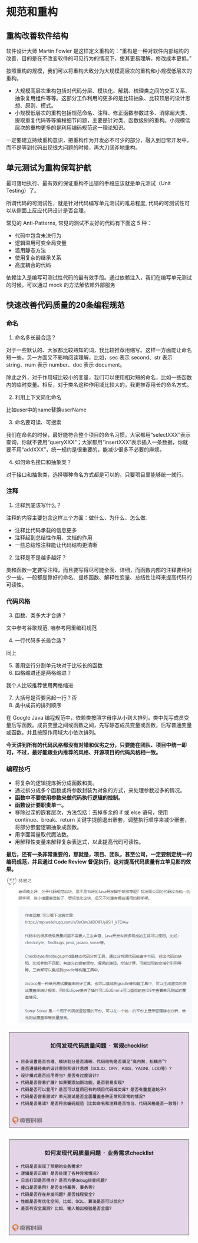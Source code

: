 # 规范和重构

## 重构改善软件结构

软件设计大师 Martin Fowler 是这样定义重构的：“重构是一种对软件内部结构的改善，目的是在不改变软件的可见行为的情况下，使其更易理解，修改成本更低。”

按照重构的规模，我们可以将重构大致分为大规模高层次的重构和小规模低层次的重构。

* 大规模高层次重构包括对代码分层、模块化、解耦、梳理类之间的交互关系、抽象复用组件等等。这部分工作利用的更多的是比较抽象、比较顶层的设计思想、原则、模式。
* 小规模低层次的重构包括规范命名、注释、修正函数参数过多、消除超大类、提取重复代码等等编程细节问题，主要是针对类、函数级别的重构。小规模低层次的重构更多的是利用编码规范这一理论知识。

一定要建立持续重构意识，把重构作为开发必不可少的部分，融入到日常开发中，而不是等到代码出现很大问题的时候，再大刀阔斧地重构。

## 单元测试为重构保驾护航

最可落地执行、最有效的保证重构不出错的手段应该就是单元测试（Unit Testing）了。

所谓代码的可测试性，就是针对代码编写单元测试的难易程度, 代码的可测试性可以从侧面上反应代码设计是否合理。

常见的 Anti-Patterns, 常见的测试不友好的代码有下面这 5 种：

* 代码中包含未决行为
* 逻辑滥用可变全局变量
* 滥用静态方法
* 使用复杂的继承关系
* 高度耦合的代码

依赖注入是编写可测试性代码的最有效手段。通过依赖注入，我们在编写单元测试的时候，可以通过 mock 的方法解依赖外部服务

## 快速改善代码质量的20条编程规范

### 命名

1. 命名多长最合适？

对于一些默认的、大家都比较熟知的词，我比较推荐用缩写。这样一方面能让命名短一些，另一方面又不影响阅读理解，比如，sec 表示 second、str 表示 string、num 表示 number、doc 表示 document。

除此之外，对于作用域比较小的变量，我们可以使用相对短的命名，比如一些函数内的临时变量。相反，对于类名这种作用域比较大的，我更推荐用长的命名方式。

2. 利用上下文简化命名

比如user中的name替换userName

3. 命名要可读、可搜索

我们在命名的时候，最好能符合整个项目的命名习惯。大家都用“selectXXX”表示查询，你就不要用“queryXXX”；大家都用“insertXXX”表示插入一条数据，你就要不用“addXXX”，统一规约是很重要的，能减少很多不必要的麻烦。

4. 如何命名接口和抽象类？

对于接口和抽象类，选择哪种命名方式都是可以的，只要项目里能够统一就行。

### 注释

1. 注释到底该写什么？

注释的内容主要包含这样三个方面：做什么、为什么、怎么做.

* 注释比代码承载的信息更多
* 注释起到总结性作用、文档的作用
* 一些总结性注释能让代码结构更清晰

2. 注释是不是越多越好？

类和函数一定要写注释，而且要写得尽可能全面、详细，而函数内部的注释要相对少一些，一般都是靠好的命名、提炼函数、解释性变量、总结性注释来提高代码的可读性。

### 代码风格

3. 函数、类多大才合适？

文中参考谷歌规范, 咱参考阿里编码规范

4. 一行代码多长最合适？

同上

5. 善用空行分割单元块对于比较长的函数
6. 四格缩进还是两格缩进？

我个人比较推荐使用两格缩进

7. 大括号是否要另起一行？否
8. 类中成员的排列顺序

在 Google Java 编程规范中，依赖类按照字母序从小到大排列。类中先写成员变量后写函数。成员变量之间或函数之间，先写静态成员变量或函数，后写普通变量或函数，并且按照作用域大小依次排列。

**今天讲到所有的代码风格都没有对错和优劣之分，只要能在团队、项目中统一即可，不过，最好能跟业内推荐的风格、开源项目的代码风格相一致。**

### 编程技巧

* 将复杂的逻辑提炼拆分成函数和类。
* 通过拆分成多个函数或将参数封装为对象的方式，来处理参数过多的情况。
* **函数中不要使用参数来做代码执行逻辑的控制。**
* **函数设计要职责单一。**
* 移除过深的嵌套层次，方法包括：去掉多余的 if 或 else 语句，使用 continue、break、return 关键字提前退出嵌套，调整执行顺序来减少嵌套，将部分嵌套逻辑抽象成函数。
* 用字面常量取代魔法数。
* 用解释性变量来解释复杂表达式，以此提高代码可读性。

**最后，还有一条非常重要的，那就是，项目、团队，甚至公司，一定要制定统一的编码规范，并且通过 Code Review 督促执行，这对提高代码质量有立竿见影的效果。**

![1741100082778](image/规范与重构/1741100082778.png)

![1741100089177](image/规范与重构/1741100089177.png)

![1741100094806](image/规范与重构/1741100094806.png)

